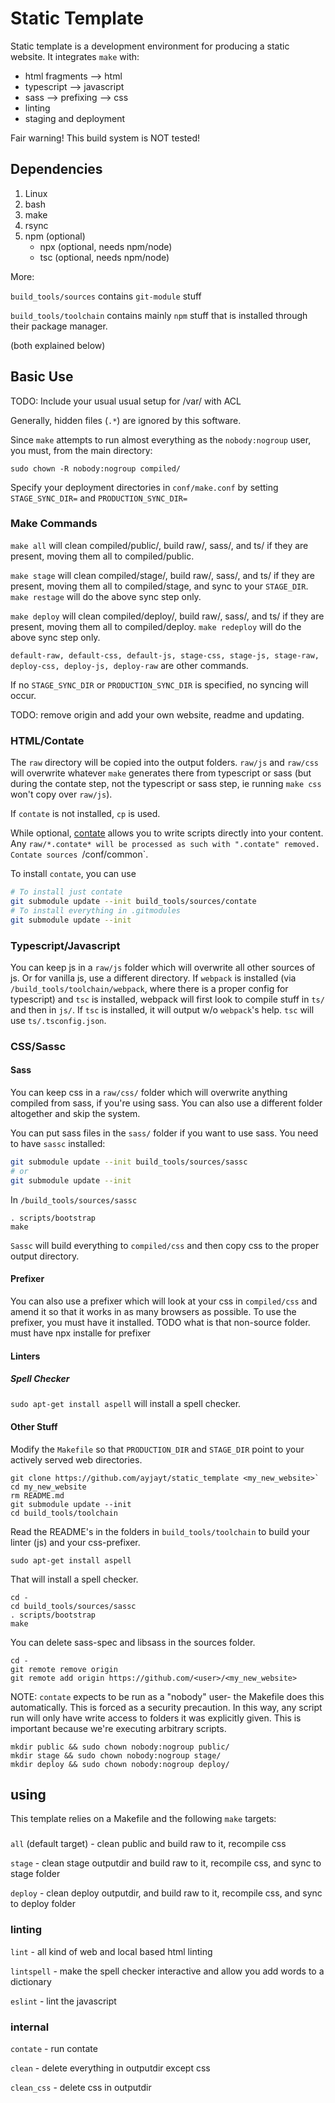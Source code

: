 # Static Template

Static template is a development environment for producing a static website. It integrates `make` with:
* html fragments --> html
* typescript --> javascript
* sass --> prefixing --> css
* linting
* staging and deployment


Fair warning! This build system is NOT tested!

## Dependencies

1) Linux
2) bash
3) make
4) rsync
5) npm (optional)
	- npx (optional, needs npm/node)
	- tsc (optional, needs npm/node)

More:

`build_tools/sources` contains `git-module` stuff

`build_tools/toolchain` contains mainly `npm` stuff that is installed through their package manager.

(both explained below)

## Basic Use

TODO: Include your usual usual setup for /var/ with ACL

Generally, hidden files (`.*`) are ignored by this software.

Since `make` attempts to run almost everything as the `nobody:nogroup` user, you must, from the main directory:

```
sudo chown -R nobody:nogroup compiled/
```

Specify your deployment directories in `conf/make.conf` by setting `STAGE_SYNC_DIR=` and `PRODUCTION_SYNC_DIR=`

### Make Commands 
`make all` will clean compiled/public/, build raw/, sass/, and ts/ if they are present, moving them all to compiled/public.

`make stage` will clean compiled/stage/, build raw/, sass/, and ts/ if they are present, moving them all to compiled/stage, and sync to your `STAGE_DIR`.
`make restage` will do the above sync step only.

`make deploy` will clean compiled/deploy/, build raw/, sass/, and ts/ if they are present, moving them all to compiled/deploy.
`make redeploy` will do the above sync step only.

`default-raw, default-css, default-js, stage-css, stage-js, stage-raw, deploy-css, deploy-js, deploy-raw` are other commands.

If no `STAGE_SYNC_DIR` or `PRODUCTION_SYNC_DIR` is specified, no syncing will occur.

TODO: remove origin and add your own website, readme and updating.

### HTML/Contate

The `raw` directory will be copied into the output folders. `raw/js` and `raw/css` will overwrite whatever `make` generates there from typescript or sass (but during the contate step, not the typescript or sass step, ie running `make css` won't copy over `raw/js`).

If `contate` is not installed, `cp` is used. 

While optional, [contate](https://github.com/ajpikul.com/contate) allows you to write scripts directly into your content. Any `raw/*.contate* will be processed as such with ".contate" removed. Contate sources `/conf/common`. 

To install `contate`, you can use

```bash
# To install just contate
git submodule update --init build_tools/sources/contate
# To install everything in .gitmodules
git submodule update --init
```

### Typescript/Javascript

You can keep js in a `raw/js` folder which will overwrite all other sources of js. Or for vanilla js, use a different directory. If `webpack` is installed (via `/build_tools/toolchain/webpack`, where there is a proper config for typescript) and `tsc` is installed, webpack will first look to compile stuff in `ts/` and then in `js/`.  If `tsc` is installed, it will output w/o `webpack`'s help. `tsc` will use `ts/.tsconfig.json`. 

### CSS/Sassc

#### Sass

You can keep css in a `raw/css/` folder which will overwrite anything compiled from sass, if you're using sass. You can also use a different folder altogether and skip the system.

You can put sass files in the `sass/` folder if you want to use sass. You need to have `sassc` installed:

```bash
git submodule update --init build_tools/sources/sassc
# or
git submodule update --init
```
In `/build_tools/sources/sassc`
```
. scripts/bootstrap
make
```

`Sassc` will build everything to `compiled/css` and then copy css to the proper output directory.

#### Prefixer

You can also use a prefixer which will look at your css in `compiled/css` and amend it so that it works in as many browsers as possible. 
To use the prefixer, you must have it installed.
TODO what is that non-source folder. must have npx installe for prefixer

#### Linters

##### Spell Checker

`sudo apt-get install aspell` will install a spell checker.


#### Other Stuff
Modify the `Makefile` so that `PRODUCTION_DIR` and `STAGE_DIR` point to your actively served web directories.
```
git clone https://github.com/ayjayt/static_template <my_new_website>`
cd my_new_website
rm README.md
git submodule update --init
cd build_tools/toolchain
```
Read the README's in the folders in `build_tools/toolchain` to build your linter (js) and your css-prefixer.

`sudo apt-get install aspell`

That will install a spell checker.
```
cd -
cd build_tools/sources/sassc
. scripts/bootstrap
make
```
You can delete sass-spec and libsass in the sources folder.
```
cd -
git remote remove origin
git remote add origin https://github.com/<user>/<my_new_website>
```

NOTE: `contate` expects to be run as a "nobody" user- the Makefile does this automatically. This is forced as a security precaution. In this way, any script run will only have write access to folders it was explicitly given. This is important because we're executing arbitrary scripts.


```
mkdir public && sudo chown nobody:nogroup public/
mkdir stage && sudo chown nobody:nogroup stage/
mkdir deploy && sudo chown nobody:nogroup deploy/
```

## using

This template relies on a Makefile and the following `make` targets:

###
`all` (default target) - clean public and build raw to it, recompile css

`stage` - clean stage outputdir and build raw to it, recompile css, and sync to stage folder

`deploy` - clean deploy outputdir, and build raw to it, recompile css, and sync to deploy folder 

### linting
`lint` - all kind of web and local based html linting

`lintspell` - make the spell checker interactive and allow you add words to a dictionary

`eslint` - lint the javascript

### internal
`contate` - run contate

`clean` - delete everything in outputdir except css

`clean_css` - delete css in outputdir
